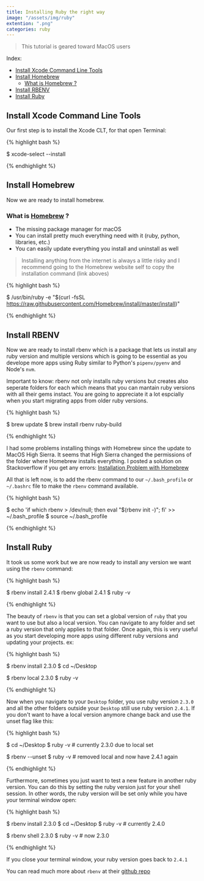 ```yaml
---
title: Installing Ruby the right way
image: "/assets/img/ruby"
extention: ".png"
categories: ruby
---
```


> This tutorial is geared toward MacOS users

Index:

- [Install Xcode Command Line Tools](#install-xcode-command-line-tools)
- [Install Homebrew](#install-homebrew)
  - [What is Homebrew ?](#what-is-homebrew-)
- [Install RBENV](#install-rbenv)
- [Install Ruby](#install-ruby)


## Install Xcode Command Line Tools

Our first step is to install the Xcode CLT, for that open Terminal:

{% highlight bash %}

$ xcode-select --install

{% endhighlight %}


## Install Homebrew

Now we are ready to install homebrew.

### What is [Homebrew](https://brew.sh/) ?
- The missing package manager for macOS
- You can install pretty much everything need with it (ruby, python, libraries, etc.)
- You can easily update everything you install and uninstall as well

> Installing anything from the internet is always a little risky and
> I recommend going to the Homebrew website self to copy the installation command (link aboves)


{% highlight bash %}

$ /usr/bin/ruby -e "$(curl -fsSL https://raw.githubusercontent.com/Homebrew/install/master/install)"

{% endhighlight %}

## Install RBENV
Now we are ready to install rbenv which is a package that lets us install any ruby version and multiple versions which is going to be essential as you develope more apps using Ruby similar to Python's `pipenv/pyenv` and Node's `nvm`.

Important to know: rbenv not only installs ruby versions but creates also seperate folders for each which means that you can mantain ruby versions with all their gems instact. You are going to appreciate it a lot espcially when you start migrating apps from older ruby versions.

{% highlight bash %}

$ brew update
$ brew install rbenv ruby-build

{% endhighlight %}

I had some problems installing things with Homebrew since the update to MacOS High Sierra. It seems that High Sierra changed the permissions of the folder where Homebrew installs everything. I posted a solution on Stackoverflow if you get any errors: [Installation Problem with Homebrew](https://stackoverflow.com/questions/47255517/brew-install-python3-didnt-install-pip3/47256280?noredirect=1#comment81516144_47256280)

All that is left now, is to add the rbenv command to our `~/.bash_profile` or `~/.bashrc` file to make the `rbenv` command available.

{% highlight bash %}

$ echo 'if which rbenv > /dev/null; then eval "$(rbenv init -)"; fi' >> ~/.bash_profile
$ source ~/.bash_profile

{% endhighlight %}


## Install Ruby

It took us some work but we are now ready to install any version we want using the `rbenv` command:

{% highlight bash %}

$ rbenv install 2.4.1
$ rbenv global 2.4.1
$ ruby -v

{% endhighlight %}

The beauty of `rbenv` is that you can set a global version of `ruby` that you want to use but also a local version. You can navigate to any folder and set a ruby version that only applies to that folder. Once again, this is very useful as you start developing more apps using different ruby versions and updating your projects. ex:

{% highlight bash %}

$ rbenv install 2.3.0
$ cd ~/Desktop

$ rbenv local 2.3.0
$ ruby -v

{% endhighlight %}

Now when you navigate to your `Desktop` folder, you use ruby version `2.3.0` and all the other folders outside your `Desktop` still use ruby version `2.4.1`. If you don't want to have a local version anymore change back and use the unset flag like this:

{% highlight bash %}

$ cd ~/Desktop
$ ruby -v # currently 2.3.0 due to local set

$ rbenv --unset
$ ruby -v # removed local and now have 2.4.1 again

{% endhighlight %}

Furthermore, sometimes you just want to test a new feature in another ruby version. You can do this by setting the ruby version just for your shell session. In other words, the ruby version will be set only while you have your terminal window open:

{% highlight bash %}

$ rbenv install 2.3.0
$ cd ~/Desktop
$ ruby -v # currently 2.4.0

$ rbenv shell 2.3.0
$ ruby -v # now 2.3.0

{% endhighlight %}

If you close your terminal window, your ruby version goes back to `2.4.1`

You can read much more about `rbenv` at their [github repo](https://github.com/rbenv/rbenv#how-it-works)